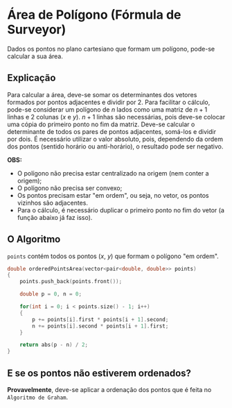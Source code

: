 # Área de Polígono (Fórmula de Surveyor) #

Dados os pontos no plano cartesiano que formam um polígono, pode-se calcular a sua área.

## Explicação

Para calcular a área, deve-se somar os determinantes dos vetores formados por pontos adjacentes e dividir por 2. Para facilitar
o cálculo, pode-se considerar um polígono de $n$ lados como uma matriz de $n+1$ linhas e 2 colunas ($x$ e $y$). $n+1$ linhas são
necessárias, pois deve-se colocar uma cópia do primeiro ponto no fim da matriz. Deve-se calcular o determinante de todos os pares
de pontos adjacentes, somá-los e dividir por dois. É necessário utilizar o valor absoluto, pois, dependendo da ordem dos pontos (sentido
horário ou anti-horário), o resultado pode ser negativo.

**OBS:**
 - O polígono não precisa estar centralizado na origem (nem conter a origem);
 - O polígono não precisa ser convexo;
 - Os pontos precisam estar "em ordem", ou seja, no vetor, os pontos vizinhos são adjacentes.
 - Para o cálculo, é necessário duplicar o primeiro ponto no fim do vetor (a função abaixo já faz isso).

## O Algoritmo

`points` contém todos os pontos ($x$, $y$) que formam o polígono "em ordem".

```cpp
double orderedPointsArea(vector<pair<double, double>> points)
{
    points.push_back(points.front());

    double p = 0, n = 0;

    for(int i = 0; i < points.size() - 1; i++)
    {
        p += points[i].first * points[i + 1].second;
        n += points[i].second * points[i + 1].first;
    }

    return abs(p - n) / 2;
}
```

## E se os pontos não estiverem ordenados?

**Provavelmente**, deve-se aplicar a ordenação dos pontos que é feita no `Algoritmo de Graham`.



